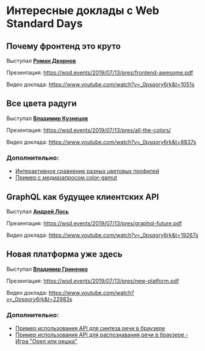 # Интересные доклады с Web Standard Days

## Почему фронтенд это круто
Выступал **[Роман Дворнов](https://wsd.events/2019/07/13/#roman-dvornov)**

Презентация: https://wsd.events/2019/07/13/pres/frontend-awesome.pdf

Видео доклада: https://www.youtube.com/watch?v=_0psqory6rk&t=1051s

## Все цвета радуги

Выступал **[Владимир Кузнецов](https://wsd.events/2019/07/13/#vladimir-kuznetsov)**

Презентация: https://wsd.events/2019/07/13/pres/all-the-colors/

Видео доклада: https://www.youtube.com/watch?v=_0psqory6rk&t=8837s

### Дополнительно:

* [Интерактивное сравнение разных цветовых профилей](https://webkit.org/blog-files/color-gamut/comparison.html)
* [Пример с медиазапросом color-gamut](https://codepen.io/nvgordeev/pen/RXQGgW?editors=1100)

## GraphQL как будущее клиентских API

Выступал **[Андрей Лось](https://wsd.events/2019/07/13/#andrey-los)**

Презентация: https://wsd.events/2019/07/13/pres/graphql-future.pdf

Видео доклада: https://www.youtube.com/watch?v=_0psqory6rk&t=19267s

## Новая платформа уже здесь

Выступал **[Владимир Гриненко](https://wsd.events/2019/07/13/#vladimir-grinenko)**

Презентация: https://wsd.events/2019/07/13/pres/new-platform.pdf

Видео доклада: https://www.youtube.com/watch?v=_0psqory6rk&t=22983s

### Дополнительно:
* [Пример использования API для синтеза речи в браузере](https://codepen.io/nvgordeev/pen/PMQNJe?editors=1010)
* [Пример использования API для распознавания речи в браузере -  Игра "Орел или решка"](https://codepen.io/nvgordeev/pen/BXYQdP)
